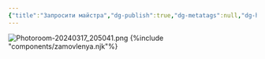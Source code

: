 ```yaml
---
{"title":"Запросити майстра","dg-publish":true,"dg-metatags":null,"dg-home":null,"permalink":"/zaprositi-majstra/","dgPassFrontmatter":true,"noteIcon":""}
---
```




![Photoroom-20240317_205041.png](/img/user/Photoroom-20240317_205041.png)
{%include "components/zamovlenya.njk"%}